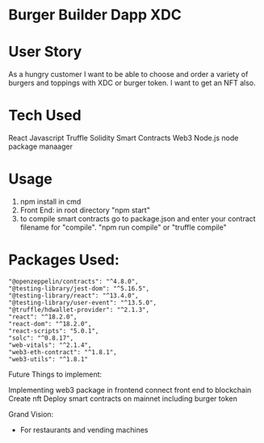 # Burger Builder Dapp XDC

# User Story

As a hungry customer I want to be able to choose and order a variety of burgers and toppings with XDC or burger token. I want to get an NFT also.

# Tech Used

React
Javascript
Truffle
Solidity Smart Contracts
Web3
Node.js
node package manaager

# Usage

1. npm install in cmd
2. Front End: in root directory "npm start"
3. to compile smart contracts go to package.json and enter your contract filename for "compile".
   "npm run compile" or "truffle compile"

# Packages Used:

    "@openzeppelin/contracts": "^4.8.0",
    "@testing-library/jest-dom": "^5.16.5",
    "@testing-library/react": "^13.4.0",
    "@testing-library/user-event": "^13.5.0",
    "@truffle/hdwallet-provider": "^2.1.3",
    "react": "^18.2.0",
    "react-dom": "^18.2.0",
    "react-scripts": "5.0.1",
    "solc": "^0.8.17",
    "web-vitals": "^2.1.4",
    "web3-eth-contract": "^1.8.1",
    "web3-utils": "^1.8.1"

Future Things to implement:

Implementing web3 package in frontend
connect front end to blockchain
Create nft
Deploy smart contracts on mainnet including burger token

Grand Vision:

- For restaurants and vending machines
